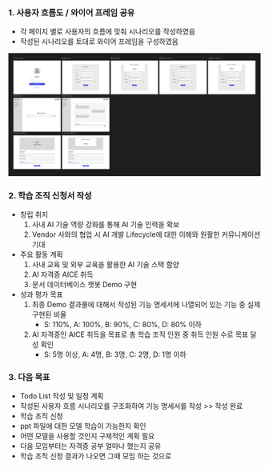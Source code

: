 ### 1. 사용자 흐름도 / 와이어 프레임 공유

- 각 페이지 별로 사용자의 흐름에 맞춰 시나리오를 작성하였음
- 작성된 시나리오를 토대로 와이어 프레임을 구성하였음

![alt text](image.png)

### 2. 학습 조직 신청서 작성

- 창립 취지
    1. 사내 AI 기술 역량 강화를 통해 AI 기술 인력을 확보
    2. Vendor 사와의 협업 시 AI 개발 Lifecycle에 대한 이해와 원활한 커뮤니케이션 기대
- 주요 활동 계획
    1. 사내 교육 및 외부 교육을 활용한 AI 기술 스택 함양
    2. AI 자격증 AICE 취득
    3. 문서 데이터베이스 챗봇 Demo 구현
- 성과 평가 목표
    1. 최종 Demo 결과물에 대해서 작성된 기능 명세서에 나열되어 있는 기능 중 실제 구현된 비율
        - S: 110%, A: 100%, B: 90%, C: 80%, D: 80% 이하
    2. AI 자격증인 AICE 취득을 목표로 총 학습 조직 인원 중 취득 인원 수로 목표 달성 확인
        - S: 5명 이상, A: 4명, B: 3명, C: 2명, D: 1명 이하

### 3. 다음 목표

- Todo List 작성 및 일정 계획
- 작성된 사용자 흐름 시나리오를 구조화하여 기능 명세서를 작성 >> 작성 완료
- 학습 조직 신청
- ppt 파일에 대한 모델 학습이 가능한지 확인
- 어떤 모델을 사용할 것인지 구체적인 계획 필요
- 다음 모임부터는 자격증 공부 얼마나 했는지 공유
- 학습 조직 신청 결과가 나오면 그때 모임 하는 것으로